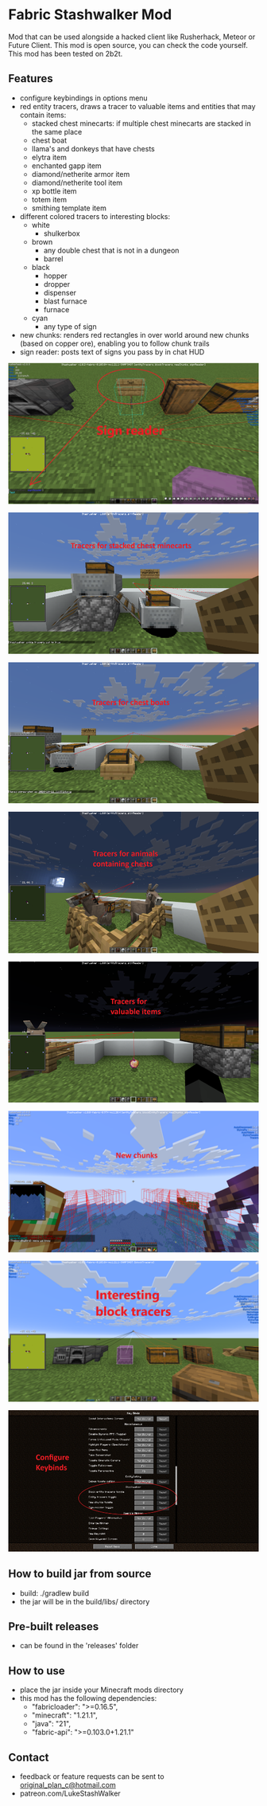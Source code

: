 # Fabric Stashwalker Mod

Mod that can be used alongside a hacked client like Rusherhack, Meteor or Future Client.
This mod is open source, you can check the code yourself. This mod has been tested on 2b2t.

## Features

- configure keybindings in options menu
- red entity tracers, draws a tracer to valuable items and entities that may contain items:
    - stacked chest minecarts: if multiple chest minecarts are stacked in the same place
    - chest boat
    - llama's and donkeys that have chests
    - elytra item
    - enchanted gapp item
    - diamond/netherite armor item
    - diamond/netherite tool item
    - xp bottle item
    - totem item
    - smithing template item
- different colored tracers to interesting blocks:
    - white
        - shulkerbox
    - brown
        - any double chest that is not in a dungeon
        - barrel
    - black
        - hopper
        - dropper
        - dispenser
        - blast furnace
        - furnace
    - cyan
        - any type of sign
    <!-- - single or double chest if the chest is in a dungeon with a broken spawner (potential kit shop dropoff location) -->
- new chunks: renders red rectangles in over world around new chunks (based on copper ore), enabling you to follow chunk trails
- sign reader: posts text of signs you pass by in chat HUD

![alt text](screenshots/1.png)

![alt text](screenshots/2.png)

![alt text](screenshots/3.png)

![alt text](screenshots/4.png)

![alt text](screenshots/5.png)

<!-- ![alt text](screenshots/6.png) -->

![alt text](screenshots/7.png)

![alt text](screenshots/8.png)

![alt text](screenshots/9.png)

## How to build jar from source

- build: ./gradlew build 
- the jar will be in the build/libs/ directory

## Pre-built releases

- can be found in the 'releases' folder

## How to use

- place the jar inside your Minecraft mods directory
- this mod has the following dependencies:
	-	"fabricloader": ">=0.16.5",
	-	"minecraft": "1.21.1",
	-	"java": "21",
	-	"fabric-api": ">=0.103.0+1.21.1"

## Contact

- feedback or feature requests can be sent to original_plan_c@hotmail.com
- patreon.com/LukeStashWalker
